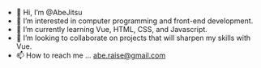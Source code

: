 - 👋 Hi, I’m @AbeJitsu
- 👀 I’m interested in computer programming and front-end development.
- 🌱 I’m currently learning Vue, HTML, CSS, and Javascript.
- 💞️ I’m looking to collaborate on projects that will sharpen my skills with Vue. 
- 📫 How to reach me ... abe.raise@gmail.com

<!---
AbeJitsu/AbeJitsu is a ✨ special ✨ repository because its `README.md` (this file) appears on your GitHub profile.
You can click the Preview link to take a look at your changes.
--->
